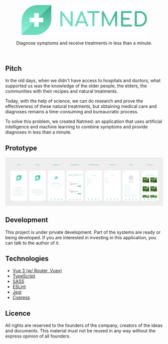 <br><br>

<p align="center">
  <img src="doc/logo-without-background.png" width="400px">
</p>

<p align="center">
  Diagnose symptoms and receive treatments in less than a minute.
</p>

<br>

## Pitch

In the old days, when we didn't have access to hospitals and doctors, what supported us was the knowledge of the older people, the elders, the communities with their recipes and natural treatments.

Today, with the help of science, we can do research and prove the effectiveness of these natural treatments, but obtaining medical care and diagnoses remains a time-consuming and bureaucratic process.

To solve this problem, we created Natmed: an application that uses artificial intelligence and machine learning to combine symptoms and provide diagnoses in less than a minute.

## Prototype

<p align="center">
  <img src="doc/prototype.png">
</p>

## Development

This project is under private development. Part of the systems are ready or being developed. If you are interested in investing in this application, you can talk to the author of it.

## Technologies

- [Vue 3 (w/ Router, Vuex)](https://vuejs.org/)
- [TypeScript](https://www.typescriptlang.org/)
- [SASS](https://sass-lang.com/)
- [ESLint](https://eslint.org/)
- [Jest](https://jestjs.io/pt-BR/)
- [Cypress](https://www.cypress.io/)

## Licence

All rights are reserved to the founders of the company, creators of the ideas and documents. This material must not be reused in any way without the express opinion of all founders.
